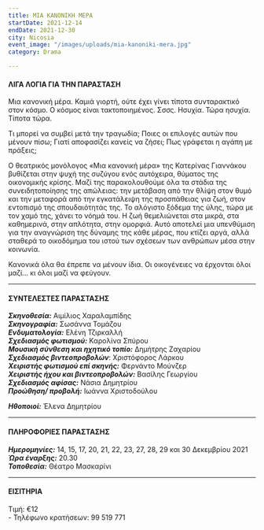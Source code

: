 ```yaml
---
title: ΜΙΑ ΚΑΝΟΝΙΚΗ ΜΕΡΑ
startDate: 2021-12-14
endDate: 2021-12-30
city: Nicosia
event_image: "/images/uploads/mia-kanoniki-mera.jpg"
category: Drama

---
```

#### ΛΙΓΑ ΛΟΓΙΑ ΓΙΑ ΤΗΝ ΠΑΡΑΣΤΑΣΗ

Μια κανονική μέρα. Καμιά γιορτή, ούτε έχει γίνει τίποτα συνταρακτικό στον κόσμο. Ο κόσμος είναι τακτοποιημένος. Σσσς. Ησυχία. Τώρα ησυχία. Τίποτα τώρα.

Τι μπορεί να συμβεί μετά την τραγωδία; Ποιες οι επιλογές αυτών που μένουν πίσω; Γιατί αποφασίζει κανείς να ζήσει; Πως γράφεται η αγάπη με πράξεις;

Ο θεατρικός μονόλογος «Μια κανονική μέρα» της Κατερίνας Γιαννάκου βυθίζεται στην ψυχή της συζύγου ενός αυτόχειρα, θύματος της οικονομικής κρίσης. Μαζί της παρακολουθούμε όλα τα στάδια της συνειδητοποίησης της απώλειας: την μετάβαση από την θλίψη στον θυμό και την μεταφορά από την εγκατάλειψη της προσπάθειας για ζωή, στον εντοπισμό της σπουδαιότητάς της. Το αλόγιστο ξόδεμα της ύλης, τώρα με τον χαμό της, χάνει το νόημά του. Η ζωή θεμελιώνεται στα μικρά, στα καθημερινά, στην απλότητα, στην ομορφιά. Αυτό αποτελεί μια υπενθύμιση για την αναγνώριση της δύναμης της κάθε μέρας, που κτίζει αργά, αλλά σταθερά το οικοδόμημα του ιστού των σχέσεων των ανθρώπων μέσα στην κοινωνία.

Κανονικά όλα θα έπρεπε να μένουν ίδια. Οι οικογένειες να έρχονται όλοι μαζί… κι όλοι μαζί να φεύγουν.

***

#### ΣΥΝΤΕΛΕΣΤΕΣ ΠΑΡΑΣΤΑΣΗΣ

**_Σκηνοθεσία:_** Αιμίλιος Χαραλαμπίδης  
**_Σκηνογραφία:_** Σωσάννα Τομάζου  
**_Ενδυματολογία:_** Ελένη Τζιρκαλλή  
**_Σχεδιασμός φωτισμού:_** Καρολίνα Σπύρου  
**_Μουσική σύνθεση και ηχητικό τοπίο:_** Δημήτρης Ζαχαρίου  
**_Σχεδιασμός βιντεοπροβολών_**: Χριστόφορος Λάρκου  
**_Χειριστής φωτισμού επί σκηνής:_** Φερνάντο Μούνζερ  
**_Χειριστής ήχου και βιντεοπροβολών:_** Βασίλης Γεωργίου  
**_Σχεδιασμός αφίσας:_** Νάσια Δημητρίου  
**_Προώθηση/ προβολή:_** Ιωάννα Χριστοδούλου

**_Ηθοποιοί:_** Έλενα Δημητρίου

***

#### ΠΛΗΡΟΦΟΡΙΕΣ ΠΑΡΑΣΤΑΣΗΣ

**_Ημερομηνίες:_** 14, 15, 17, 20, 21, 22, 23, 27, 28, 29 και 30 Δεκεμβρίου 2021  
**_Ώρα έναρξης:_** 20.30  
**_Τοποθεσία:_** Θέατρο Μασκαρίνι

***

#### ΕΙΣΙΤΗΡΙΑ

Τιμή: €12  
\- Τηλέφωνο κρατήσεων: 99 519 771